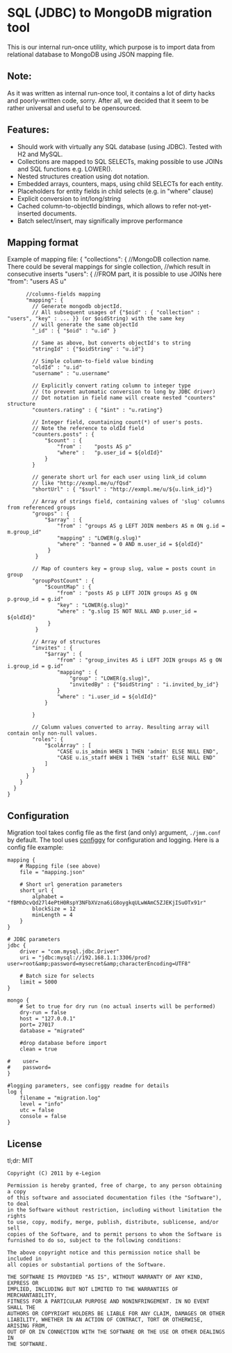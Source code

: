SQL (JDBC) to MongoDB migration tool
====================================

This is our internal run-once utility, which purpose is to import data from
relational database to MongoDB using JSON mapping file.

Note:
-----
As it was written as internal run-once tool, it contains a lot of dirty hacks and poorly-written code, sorry.
After all, we decided that it seem to be rather universal and useful to be opensourced.

Features:
---------
* Should work with virtually any SQL database (using JDBC). Tested with H2 and MySQL.
* Collections are mapped to SQL SELECTs, making possible to use JOINs and SQL functions e.g. LOWER().
* Nested structures creation using dot notation.
* Embedded arrays, counters, maps, using child SELECTs for each entity.
* Placeholders for entity fields in child selects (e.g. in "where" clause)
* Explicit conversion to int/long/string
* Cached column-to-objectId bindings, which allows to refer not-yet-inserted documents.
* Batch select/insert, may significally improve performance

Mapping format
--------------
Example of mapping file:
    { "collections": {
        //MongoDB collection name. There could be several mappings for single collection,
        //which result in consecutive inserts
        "users": {
          //FROM part, it is possible to use JOINs here
          "from": "users AS u"

          //columns-fields mapping
          "mapping": {
            // Generate mongodb objectId.
            // All subsequent usages of {"$oid" : { "collection" : "users", "key" : ... }} (or $oidString) with the same key
            // will generate the same objectId
            "_id" : { "$oid" : "u.id" }

            // Same as above, but converts objectId's to string
            "stringId" : {"$oidString" : "u.id"}

            // Simple column-to-field value binding
            "oldId" : "u.id"
            "username" : "u.username"

            // Explicitly convert rating column to integer type
            // (to prevent automatic conversion to long by JDBC driver)
            // Dot notation in field name will create nested "counters" structure
            "counters.rating" : { "$int" : "u.rating"}

            // Integer field, countaining count(*) of user's posts.
            // Note the reference to oldId field
            "counters.posts" : {
                "$count" : {
                    "from" :    "posts AS p"
                    "where" :   "p.user_id = ${oldId}"
                }
            }

            // generate short url for each user using link_id column
            // like "http://exmpl.me/u/fQsd"
            "shortUrl" : { "$surl" : "http://exmpl.me/u/${u.link_id}"}

            // Array of strings field, containing values of 'slug' columns from referenced groups
            "groups" : {
                "$array" : {
                    "from" : "groups AS g LEFT JOIN members AS m ON g.id = m.group_id"
                    "mapping" : "LOWER(g.slug)"
                    "where" : "banned = 0 AND m.user_id = ${oldId}"
                 }
             }

            // Map of counters key = group slug, value = posts count in group
            "groupPostCount" : {
                "$countMap" : {
                    "from" : "posts AS p LEFT JOIN groups AS g ON p.group_id = g.id"
                    "key" : "LOWER(g.slug)"
                    "where" : "g.slug IS NOT NULL AND p.user_id = ${oldId}"
                 }
             }

            // Array of structures
            "invites" : {
                "$array" : {
                    "from" : "group_invites AS i LEFT JOIN groups AS g ON i.group_id = g.id"
                    "mapping" : {
                        "group" : "LOWER(g.slug)",
                        "invitedBy" : {"$oidString" : "i.invited_by_id"}
                    }
                    "where" : "i.user_id = ${oldId}"
                }

            }

            // Column values converted to array. Resulting array will contain only non-null values.
            "roles": {
                "$colArray" : [
                    "CASE u.is_admin WHEN 1 THEN 'admin' ELSE NULL END",
                    "CASE u.is_staff WHEN 1 THEN 'staff' ELSE NULL END"
                ]
            }
          }
        }
      }
    }

Configuration
-------------
Migration tool takes config file as the first (and only) argument, `./jmm.conf` by default.
The tool uses [configgy](https://github.com/robey/configgy) for configuration and logging. Here is a config file example:

    mapping {
        # Mapping file (see above)
        file = "mapping.json"

        # Short url generation parameters
        short_url {
            alphabet = "fBMhDcvQd27l4ePtH0RspY3NFbXVzna6iG8oygkqULwWAmC5ZJEKjISuOTx91r"
            blockSize = 12
            minLength = 4
        }
    }

    # JDBC parameters
    jdbc {
        driver = "com.mysql.jdbc.Driver"
        uri = "jdbc:mysql://192.168.1.1:3306/prod?user=root&amp;password=mysecret&amp;characterEncoding=UTF8"

        # Batch size for selects
        limit = 5000
    }

    mongo {
        # Set to true for dry run (no actual inserts will be performed)
        dry-run = false
        host = "127.0.0.1"
        port= 27017
        database = "migrated"

        #drop database before import
        clean = true

    #    user=
    #    password=
    }

    #logging parameters, see configgy readme for details
    log {
        filename = "migration.log"
        level = "info"
        utc = false
        console = false
    }

License
-------

tl;dr: MIT

    Copyright (C) 2011 by e-Legion

    Permission is hereby granted, free of charge, to any person obtaining a copy
    of this software and associated documentation files (the "Software"), to deal
    in the Software without restriction, including without limitation the rights
    to use, copy, modify, merge, publish, distribute, sublicense, and/or sell
    copies of the Software, and to permit persons to whom the Software is
    furnished to do so, subject to the following conditions:

    The above copyright notice and this permission notice shall be included in
    all copies or substantial portions of the Software.

    THE SOFTWARE IS PROVIDED "AS IS", WITHOUT WARRANTY OF ANY KIND, EXPRESS OR
    IMPLIED, INCLUDING BUT NOT LIMITED TO THE WARRANTIES OF MERCHANTABILITY,
    FITNESS FOR A PARTICULAR PURPOSE AND NONINFRINGEMENT. IN NO EVENT SHALL THE
    AUTHORS OR COPYRIGHT HOLDERS BE LIABLE FOR ANY CLAIM, DAMAGES OR OTHER
    LIABILITY, WHETHER IN AN ACTION OF CONTRACT, TORT OR OTHERWISE, ARISING FROM,
    OUT OF OR IN CONNECTION WITH THE SOFTWARE OR THE USE OR OTHER DEALINGS IN
    THE SOFTWARE.








